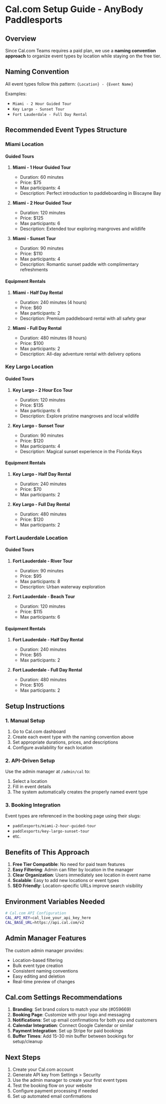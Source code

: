# Cal.com Setup Guide - AnyBody Paddlesports

## Overview

Since Cal.com Teams requires a paid plan, we use a **naming convention approach** to organize event types by location while staying on the free tier.

## Naming Convention

All event types follow this pattern: `{Location} - {Event Name}`

Examples:

- `Miami - 2 Hour Guided Tour`
- `Key Largo - Sunset Tour`
- `Fort Lauderdale - Full Day Rental`

## Recommended Event Types Structure

### Miami Location

#### Guided Tours

1. **Miami - 1 Hour Guided Tour**
   - Duration: 60 minutes
   - Price: $75
   - Max participants: 4
   - Description: Perfect introduction to paddleboarding in Biscayne Bay

2. **Miami - 2 Hour Guided Tour**
   - Duration: 120 minutes
   - Price: $125
   - Max participants: 6
   - Description: Extended tour exploring mangroves and wildlife

3. **Miami - Sunset Tour**
   - Duration: 90 minutes
   - Price: $110
   - Max participants: 4
   - Description: Romantic sunset paddle with complimentary refreshments

#### Equipment Rentals

1. **Miami - Half Day Rental**
   - Duration: 240 minutes (4 hours)
   - Price: $60
   - Max participants: 2
   - Description: Premium paddleboard rental with all safety gear

2. **Miami - Full Day Rental**
   - Duration: 480 minutes (8 hours)
   - Price: $100
   - Max participants: 2
   - Description: All-day adventure rental with delivery options

### Key Largo Location

#### Guided Tours

1. **Key Largo - 2 Hour Eco Tour**
   - Duration: 120 minutes
   - Price: $135
   - Max participants: 6
   - Description: Explore pristine mangroves and local wildlife

2. **Key Largo - Sunset Tour**
   - Duration: 90 minutes
   - Price: $120
   - Max participants: 4
   - Description: Magical sunset experience in the Florida Keys

#### Equipment Rentals

1. **Key Largo - Half Day Rental**
   - Duration: 240 minutes
   - Price: $70
   - Max participants: 2

2. **Key Largo - Full Day Rental**
   - Duration: 480 minutes
   - Price: $120
   - Max participants: 2

### Fort Lauderdale Location

#### Guided Tours

1. **Fort Lauderdale - River Tour**
   - Duration: 90 minutes
   - Price: $95
   - Max participants: 8
   - Description: Urban waterway exploration

2. **Fort Lauderdale - Beach Tour**
   - Duration: 120 minutes
   - Price: $115
   - Max participants: 6

#### Equipment Rentals

1. **Fort Lauderdale - Half Day Rental**
   - Duration: 240 minutes
   - Price: $65
   - Max participants: 2

2. **Fort Lauderdale - Full Day Rental**
   - Duration: 480 minutes
   - Price: $105
   - Max participants: 2

## Setup Instructions

### 1. Manual Setup

1. Go to Cal.com dashboard
2. Create each event type with the naming convention above
3. Set appropriate durations, prices, and descriptions
4. Configure availability for each location

### 2. API-Driven Setup

Use the admin manager at `/admin/cal` to:

1. Select a location
2. Fill in event details
3. The system automatically creates the properly named event type

### 3. Booking Integration

Event types are referenced in the booking page using their slugs:

- `paddlesports/miami-2-hour-guided-tour`
- `paddlesports/key-largo-sunset-tour`
- etc.

## Benefits of This Approach

1. **Free Tier Compatible**: No need for paid team features
2. **Easy Filtering**: Admin can filter by location in the manager
3. **Clear Organization**: Users immediately see location in event name
4. **Scalable**: Easy to add new locations or event types
5. **SEO Friendly**: Location-specific URLs improve search visibility

## Environment Variables Needed

```bash
# Cal.com API Configuration
CAL_API_KEY=cal_live_your_api_key_here
CAL_BASE_URL=https://api.cal.com/v2
```

## Admin Manager Features

The custom admin manager provides:

- Location-based filtering
- Bulk event type creation
- Consistent naming conventions
- Easy editing and deletion
- Real-time preview of changes

## Cal.com Settings Recommendations

1. **Branding**: Set brand colors to match your site (#059669)
2. **Booking Page**: Customize with your logo and messaging
3. **Notifications**: Set up email confirmations for both you and customers
4. **Calendar Integration**: Connect Google Calendar or similar
5. **Payment Integration**: Set up Stripe for paid bookings
6. **Buffer Times**: Add 15-30 min buffer between bookings for setup/cleanup

## Next Steps

1. Create your Cal.com account
2. Generate API key from Settings > Security
3. Use the admin manager to create your first event types
4. Test the booking flow on your website
5. Configure payment processing if needed
6. Set up automated email confirmations

